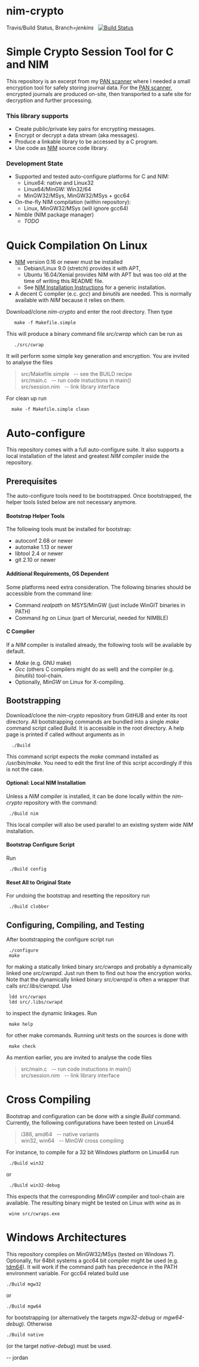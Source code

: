 # nim-crypto

Travis/Build Status, Branch=*jenkins* &nbsp; [![Build Status](https://travis-ci.org/mjfh/nim-crypto.svg?branch=jenkins)](https://travis-ci.org/mjfh/nim-crypto)

# Simple Crypto Session Tool for C and NIM

This repository is an excerpt from my
[PAN scanner](//mjh-it.com/post/deadpan-tooling)
where I needed a small encryption tool for safely storing journal data.
For the [PAN scanner](//mjh-it.com/post/deadpan-tooling), encrypted
journals are produced on-site, then transported to a safe site for
decryption and further processing.

### This library supports

 * Create public/private key pairs for encrypting messages.
 * Encrypt or decrypt a data stream (aka messages).
 * Produce a linkable library to be accessed by a C program.
 * Use code as [NIM](//nim-lang.org) source code library.

### Development State

 * Supported and tested auto-configure platforms for C and NIM:
   + Linux64: native and Linux32
   + Linux64/MinGW: Win32/64
   + MinGW32/MSys, MinGW32/MSys + gcc64
 * On-the-fly NIM compilation (within repository):
   + Linux, MinGW32/MSys (will ignore gcc64)
 * Nimble (NIM package manager)
   + *TODO*
   
# Quick Compilation On Linux

 * [NIM](//nim-lang.org) version 0.16 or newer must be installed
   + Debian/Linux 9.0 (stretch) provides it with APT,
   + Ubuntu 16.04/Xenial provides NIM with APT but was too old
     at the time of writing this README file.
   + See [NIM Installation Instructions](//nim-lang.org/download.html)
     for a generic installation.
 * A decent C compiler (e.c. *gcc*) and *binutils* are needed. This is
   normally available with *NIM* because it relies on them.
 
 Download/clone *nim-crypto* and enter the root directory. Then type
 
       make -f Makefile.simple
	   
 This will produce a binary command file *src/cwrap* which can
 be run as

       ./src/cwrap
	   
It will perform some simple key generation and encryption. You are
invited to analyse the files
 
> src/Makefile.simple &nbsp; -- see the BUILD recipe<br>
> src/main.c          &nbsp; -- run code instuctions in main()<br>
> src/session.nim     &nbsp; -- link library interface<br>

For clean up run

      make -f Makefile.simple clean

# Auto-configure

This repository comes with a full auto-configure suite. It also supports
a local installation of the latest and greatest *NIM* compiler inside
the repository.

## Prerequisites

The auto-configure tools need to be bootstrapped. Once bootstrapped,
the helper tools listed below are not necessary anymore.

#### Bootstrap Helper Tools

The following tools must be installed for bootstrap:

* autoconf 2.68 or newer
* automake 1.13 or newer
* libtool 2.4 or newer
* git 2.10 or newer

#### Additional Requirements, OS Dependent

Some platforms need extra consideration. The following binaries
should be accessible from the command line:

* Command *realpath* on MSYS/MinGW (just include WinGIT binaries in PATH)
* Command *hg* on Linux (part of Mercurial, needed for NIMBLE)

#### C Complier

If a *NIM* compiler is installed already, the following tools will
be available by default.

* *Make* (e.g. GNU make)
* *Gcc* (others C compilers might do as well) and the
  compiler (e.g. *binutils*) tool-chain.
* Optionally, *MinGW* on Linux for X-compiling.

## Bootstrapping

Download/clone the *nim-crypto* repository from GitHUB and enter its root
directory. All bootstrapping commands are bundled into a single *make*
command script called *Build*. It is accessible in the root
directory. A help page is printed if called without arguments as in

      ./Build

This command script expects the *make* command installed as
*/usr/bin/make*. You need to edit the first line of this script
accordingly if this is not the case.

#### Optional: Local NIM Installation

Unless a *NIM* compiler is installed, it can be done locally within
the *nim-crypto* repository with the command:

     ./Build nim
	 
This local compiler will also be used parallel to an existing system
wide *NIM* installation.

#### Bootstrap Configure Script

Run

     ./Build config

#### Reset All to Original State

For undoing the bootstrap and resetting the repository run

     ./Build clobber

## Configuring, Compiling, and Testing

After bootstrapping the configure script run

     ./configure
	 make

for making a statically linked binary *src/cwraps* and probably a
dynamically linked one *src/cwrapd*. Just run them to find out how the
encryption works. Note that the dynamically linked binary *src/cwrapd*
is often a wrapper that calls *src/.libs/cwrapd*. Use

     ldd src/cwraps
     ldd src/.libs/cwrapd
 
to inspect the dynamic linkages. Run

     make help
	 
for other make commands. Running unit tests on the sources is done with

     make check
	 
As mention earlier, you are invited to analyse the code files
 
> src/main.c          &nbsp; -- run code instuctions in main()<br>
> src/session.nim     &nbsp; -- link library interface<br>

# Cross Compiling

Bootstrap and configuration can be done with a single *Build*
command. Currently, the following configurations have been tested
on Linux64

> i386, amd64     &nbsp; -- native variants<br>
> win32, win64    &nbsp; -- MinGW cross compiling<br>

For instance, to compile for a 32 bit Windows platform on Linux64
run

     ./Build win32
	 
or

     ./Build win32-debug
	 
This expects that the corresponding *MinGW* compiler and tool-chain are
available. The resulting binary might be tested on Linux with *wine* as
in

     wine src/cwraps.exe

# Windows Architectures

This repository compiles on MinGW32/MSys (tested on Windows 7). Optionally,
for 64bit systems a gcc64 bit compiler might be used (e.g.
[tdm64](//sourceforge.net/projects/tdm-gcc)). It will work if the command
path has precedence in the PATH environment variable. For gcc64 related
build use

    ./Build mgw32

or

    ./Build mgw64

for bootstrapping (or alternatively the targets *mgw32-debug* or
*mgw64-debug*). Otherwise

    ./Build native

(or the target *native-debug*) must be used.

-- jordan
